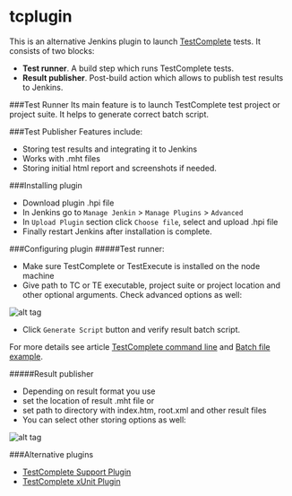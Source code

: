 tcplugin
========

This is an alternative Jenkins plugin to launch [TestComplete](http://en.wikipedia.org/wiki/TestComplete) tests.
It consists of two blocks:
* **Test runner**. A build step which runs TestComplete tests.
* **Result publisher**. Post-build action which allows to publish test results to Jenkins.

###Test Runner
Its main feature is to launch TestComplete test project or project suite. It helps to generate correct batch script.

###Test Publisher
Features include:
* Storing test results and integrating it to Jenkins
* Works with .mht files
* Storing initial html report and screenshots if needed.

###Installing plugin
* Download plugin .hpi file
* In Jenkins go to ```Manage Jenkin``` > ```Manage Plugins``` > ```Advanced```
* In ```Upload Plugin``` section click ```Choose file```, select and upload .hpi file
* Finally restart Jenkins after installation is complete.

###Configuring plugin
#####Test runner:
* Make sure TestComplete or TestExecute is installed on the node machine
* Give path to TC or TE executable, project suite or project location and other optional arguments. Check advanced options as well:

![alt tag](https://github.com/sergey-myasnikov/tc-plugin/blob/master/images/TestRunner.png)
* Click ```Generate Script``` button and verify result batch script.

For more details see article [TestComplete command line](http://support.smartbear.com/viewarticle/55587) and [Batch file example](http://support.smartbear.com/viewarticle/56560).

#####Result publisher
* Depending on result format you use
 * set the location of result .mht file or
 * set path to directory with index.htm, root.xml and other result files
* You can select other storing options as well:

![alt tag](https://github.com/sergey-myasnikov/tc-plugin/blob/master/images/ResultPublisher.png)

###Alternative plugins
* [TestComplete Support Plugin](https://wiki.jenkins-ci.org/display/JENKINS/TestComplete+Support+Plugin)
* [TestComplete xUnit Plugin](https://wiki.jenkins-ci.org/display/JENKINS/TestComplete+xUnit+Plugin)

